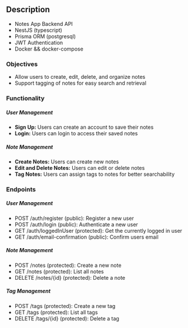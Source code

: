 ## Description

- Notes App Backend API
- NestJS (typescript)
- Prisma ORM (postgresql)
- JWT Authentication
- Docker && docker-compose

### Objectives

- Allow users to create, edit, delete, and organize notes
- Support tagging of notes for easy search and retrieval

### Functionality

##### User Management

- **Sign Up:** Users can create an account to save their notes
- **Login:** Users can login to access their saved notes

##### Note Management

- **Create Notes:** Users can create new notes
- **Edit and Delete Notes:** Users can edit or delete notes
- **Tag Notes:** Users can assign tags to notes for better searchability

### Endpoints

##### User Management

- POST /auth/register (public): Register a new user
- POST /auth/login (public): Authenticate a new user
- GET /auth/loggedInUser (protected): Get the currently logged in user
- GET /auth/email-confirmation (public): Confirm users email

##### Note Management

- POST /notes (protected): Create a new note
- GET /notes (protected): List all notes
- DELETE /notes/{id} (protected): Delete a note

##### Tag Management

- POST /tags (protected): Create a new tag
- GET /tags (protected): List all tags
- DELETE /tags/{id} (protected): Delete a tag
